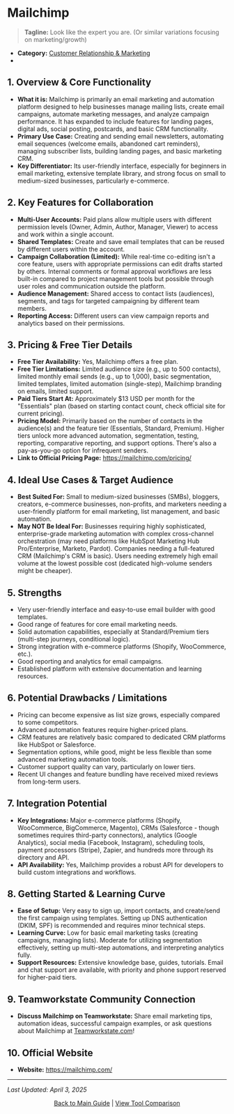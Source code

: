 # Mailchimp

> **Tagline:** Look like the expert you are. (Or similar variations focusing on marketing/growth)
*   **Category:** [Customer Relationship & Marketing](../category-overview/customer-relationship-management-overview.md)
*   
## 1. Overview & Core Functionality

*   **What it is:** Mailchimp is primarily an email marketing and automation platform designed to help businesses manage mailing lists, create email campaigns, automate marketing messages, and analyze campaign performance. It has expanded to include features for landing pages, digital ads, social posting, postcards, and basic CRM functionality.
*   **Primary Use Case:** Creating and sending email newsletters, automating email sequences (welcome emails, abandoned cart reminders), managing subscriber lists, building landing pages, and basic marketing CRM.
*   **Key Differentiator:** Its user-friendly interface, especially for beginners in email marketing, extensive template library, and strong focus on small to medium-sized businesses, particularly e-commerce.

## 2. Key Features for Collaboration

*   **Multi-User Accounts:** Paid plans allow multiple users with different permission levels (Owner, Admin, Author, Manager, Viewer) to access and work within a single account.
*   **Shared Templates:** Create and save email templates that can be reused by different users within the account.
*   **Campaign Collaboration (Limited):** While real-time co-editing isn't a core feature, users with appropriate permissions can edit drafts started by others. Internal comments or formal approval workflows are less built-in compared to project management tools but possible through user roles and communication outside the platform.
*   **Audience Management:** Shared access to contact lists (audiences), segments, and tags for targeted campaigning by different team members.
*   **Reporting Access:** Different users can view campaign reports and analytics based on their permissions.

## 3. Pricing & Free Tier Details

*   **Free Tier Availability:** Yes, Mailchimp offers a free plan.
*   **Free Tier Limitations:** Limited audience size (e.g., up to 500 contacts), limited monthly email sends (e.g., up to 1,000), basic segmentation, limited templates, limited automation (single-step), Mailchimp branding on emails, limited support.
*   **Paid Tiers Start At:** Approximately $13 USD per month for the "Essentials" plan (based on starting contact count, check official site for current pricing).
*   **Pricing Model:** Primarily based on the number of contacts in the audience(s) and the feature tier (Essentials, Standard, Premium). Higher tiers unlock more advanced automation, segmentation, testing, reporting, comparative reporting, and support options. There's also a pay-as-you-go option for infrequent senders.
*   **Link to Official Pricing Page:** https://mailchimp.com/pricing/

## 4. Ideal Use Cases & Target Audience

*   **Best Suited For:** Small to medium-sized businesses (SMBs), bloggers, creators, e-commerce businesses, non-profits, and marketers needing a user-friendly platform for email marketing, list management, and basic automation.
*   **May NOT Be Ideal For:** Businesses requiring highly sophisticated, enterprise-grade marketing automation with complex cross-channel orchestration (may need platforms like HubSpot Marketing Hub Pro/Enterprise, Marketo, Pardot). Companies needing a full-featured CRM (Mailchimp's CRM is basic). Users needing extremely high email volume at the lowest possible cost (dedicated high-volume senders might be cheaper).

## 5. Strengths

*   Very user-friendly interface and easy-to-use email builder with good templates.
*   Good range of features for core email marketing needs.
*   Solid automation capabilities, especially at Standard/Premium tiers (multi-step journeys, conditional logic).
*   Strong integration with e-commerce platforms (Shopify, WooCommerce, etc.).
*   Good reporting and analytics for email campaigns.
*   Established platform with extensive documentation and learning resources.

## 6. Potential Drawbacks / Limitations

*   Pricing can become expensive as list size grows, especially compared to some competitors.
*   Advanced automation features require higher-priced plans.
*   CRM features are relatively basic compared to dedicated CRM platforms like HubSpot or Salesforce.
*   Segmentation options, while good, might be less flexible than some advanced marketing automation tools.
*   Customer support quality can vary, particularly on lower tiers.
*   Recent UI changes and feature bundling have received mixed reviews from long-term users.

## 7. Integration Potential

*   **Key Integrations:** Major e-commerce platforms (Shopify, WooCommerce, BigCommerce, Magento), CRMs (Salesforce - though sometimes requires third-party connectors), analytics (Google Analytics), social media (Facebook, Instagram), scheduling tools, payment processors (Stripe), Zapier, and hundreds more through its directory and API.
*   **API Availability:** Yes, Mailchimp provides a robust API for developers to build custom integrations and workflows.

## 8. Getting Started & Learning Curve

*   **Ease of Setup:** Very easy to sign up, import contacts, and create/send the first campaign using templates. Setting up DNS authentication (DKIM, SPF) is recommended and requires minor technical steps.
*   **Learning Curve:** Low for basic email marketing tasks (creating campaigns, managing lists). Moderate for utilizing segmentation effectively, setting up multi-step automations, and interpreting analytics fully.
*   **Support Resources:** Extensive knowledge base, guides, tutorials. Email and chat support are available, with priority and phone support reserved for higher-paid tiers.

## 9. Teamworkstate Community Connection

*   **Discuss Mailchimp on Teamworkstate:** Share email marketing tips, automation ideas, successful campaign examples, or ask questions about Mailchimp at [Teamworkstate.com](https://teamworkstate.com/)!

## 10. Official Website

*   **Website:** https://mailchimp.com/

---

*Last Updated: April 3, 2025*

<p align="center"><a href="../README.md">Back to Main Guide</a> | <a href="../comparison-tables/tool-comparison.md">View Tool Comparison</a></p>
